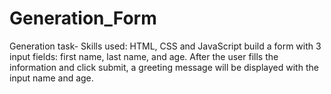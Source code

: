 # Generation_Form

Generation task-
Skills used: HTML, CSS and JavaScript
build a form with 3 input fields: first name, last name, and age. After the user fills the information and click submit, a greeting message will be displayed with the input name and age. 
